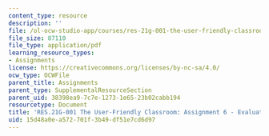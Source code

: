 ```yaml
---
content_type: resource
description: ''
file: /ol-ocw-studio-app/courses/res-21g-001-the-user-friendly-classroom-fall-2020/15d48a0ea572701f3b49df51e7cd6d97_MITRES_21G_001F20_Assn6.pdf
file_size: 87110
file_type: application/pdf
learning_resource_types:
- Assignments
license: https://creativecommons.org/licenses/by-nc-sa/4.0/
ocw_type: OCWFile
parent_title: Assignments
parent_type: SupplementalResourceSection
parent_uid: 38398ea9-7c7e-1273-1e65-23b02cabb194
resourcetype: Document
title: 'RES.21G-001 The User-Friendly Classroom: Assignment 6 - Evaluate Yourself'
uid: 15d48a0e-a572-701f-3b49-df51e7cd6d97
---
```


